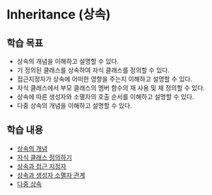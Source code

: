 # Inheritance (상속)

## 학습 목표

* 상속의 개념을 이해하고 설명할 수 있다.
* 기 정의된 클래스를 상속하여 자식 클래스를 정의할 수 있다.
* 접근지정자가 상속에 어떠한 영향을 주는지 이해하고 설명할 수 있다. 
* 자식 클래스에서 부모 클래스의 멤버 함수의 재 사용 및 재 정의할 수 있다.  
* 상속에 따른 생성자와 소멸자의 호출 순서를 이해하고 설명할 수 있다.
* 다중 상속의 개념을 이해하고 설명할 수 있다.

## 학습 내용

* [상속의 개념](./Concept.md)
* [자식 클래스 정의하기](./ChildClass.md)
* [상속과 접근 지정자](./MultipleInheritance.md)
* [상속과 생성자 소멸자 관계](./AccessControl.md) 
* [다중 상속](./MultipleInheritance.md)
